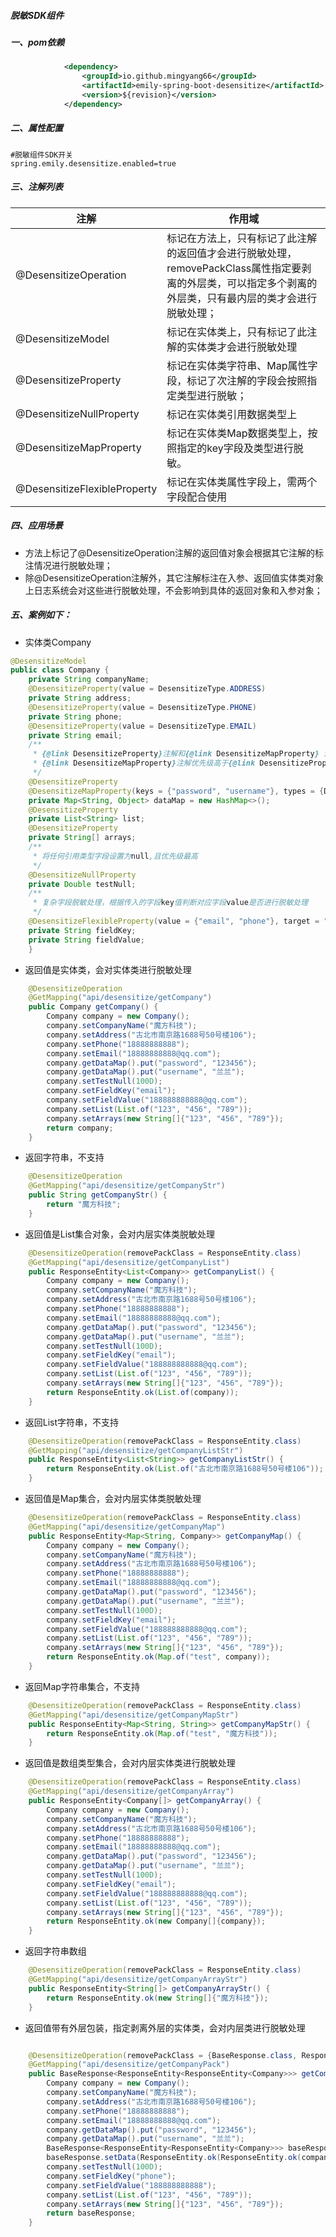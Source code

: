 ##### 脱敏SDK组件

##### 一、pom依赖

```xml
            <dependency>
                <groupId>io.github.mingyang66</groupId>
                <artifactId>emily-spring-boot-desensitize</artifactId>
                <version>${revision}</version>
            </dependency>
```

##### 二、属性配置

```properties
#脱敏组件SDK开关
spring.emily.desensitize.enabled=true
```



##### 三、注解列表

| 注解                         | 作用域                                                       |
| ---------------------------- | ------------------------------------------------------------ |
| @DesensitizeOperation        | 标记在方法上，只有标记了此注解的返回值才会进行脱敏处理，removePackClass属性指定要剥离的外层类，可以指定多个剥离的外层类，只有最内层的类才会进行脱敏处理； |
| @DesensitizeModel            | 标记在实体类上，只有标记了此注解的实体类才会进行脱敏处理     |
| @DesensitizeProperty         | 标记在实体类字符串、Map属性字段，标记了次注解的字段会按照指定类型进行脱敏； |
| @DesensitizeNullProperty     | 标记在实体类引用数据类型上                                   |
| @DesensitizeMapProperty      | 标记在实体类Map数据类型上，按照指定的key字段及类型进行脱敏。 |
| @DesensitizeFlexibleProperty | 标记在实体类属性字段上，需两个字段配合使用                   |

##### 四、应用场景

- 方法上标记了@DesensitizeOperation注解的返回值对象会根据其它注解的标注情况进行脱敏处理；
- 除@DesensitizeOperation注解外，其它注解标注在入参、返回值实体类对象上日志系统会对这些进行脱敏处理，不会影响到具体的返回对象和入参对象；

##### 五、案例如下：

- 实体类Company

```java
@DesensitizeModel
public class Company {
    private String companyName;
    @DesensitizeProperty(value = DesensitizeType.ADDRESS)
    private String address;
    @DesensitizeProperty(value = DesensitizeType.PHONE)
    private String phone;
    @DesensitizeProperty(value = DesensitizeType.EMAIL)
    private String email;
    /**
     * {@link DesensitizeProperty}注解和{@link DesensitizeMapProperty} 注解都可以对Map集合中value为String的值进行脱敏处理；
     * {@link DesensitizeMapProperty}注解优先级高于{@link DesensitizeProperty}注解
     */
    @DesensitizeProperty
    @DesensitizeMapProperty(keys = {"password", "username"}, types = {DesensitizeType.DEFAULT, DesensitizeType.USERNAME})
    private Map<String, Object> dataMap = new HashMap<>();
    @DesensitizeProperty
    private List<String> list;
    @DesensitizeProperty
    private String[] arrays;
    /**
     * 将任何引用类型字段设置为null,且优先级最高
     */
    @DesensitizeNullProperty
    private Double testNull;
    /**
     * 复杂字段脱敏处理，根据传入的字段key值判断对应字段value是否进行脱敏处理
     */
    @DesensitizeFlexibleProperty(value = {"email", "phone"}, target = "fieldValue", desensitizeType = {DesensitizeType.EMAIL, DesensitizeType.PHONE})
    private String fieldKey;
    private String fieldValue;
    }
```

- 返回值是实体类，会对实体类进行脱敏处理

```java
    @DesensitizeOperation
    @GetMapping("api/desensitize/getCompany")
    public Company getCompany() {
        Company company = new Company();
        company.setCompanyName("魔方科技");
        company.setAddress("古北市南京路1688号50号楼106");
        company.setPhone("18888888888");
        company.setEmail("18888888888@qq.com");
        company.getDataMap().put("password", "123456");
        company.getDataMap().put("username", "兰兰");
        company.setTestNull(100D);
        company.setFieldKey("email");
        company.setFieldValue("188888888888@qq.com");
        company.setList(List.of("123", "456", "789"));
        company.setArrays(new String[]{"123", "456", "789"});
        return company;
    }
```

- 返回字符串，不支持

```java
    @DesensitizeOperation
    @GetMapping("api/desensitize/getCompanyStr")
    public String getCompanyStr() {
        return "魔方科技";
    }
```



- 返回值是List集合对象，会对内层实体类脱敏处理

```java
    @DesensitizeOperation(removePackClass = ResponseEntity.class)
    @GetMapping("api/desensitize/getCompanyList")
    public ResponseEntity<List<Company>> getCompanyList() {
        Company company = new Company();
        company.setCompanyName("魔方科技");
        company.setAddress("古北市南京路1688号50号楼106");
        company.setPhone("18888888888");
        company.setEmail("18888888888@qq.com");
        company.getDataMap().put("password", "123456");
        company.getDataMap().put("username", "兰兰");
        company.setTestNull(100D);
        company.setFieldKey("email");
        company.setFieldValue("188888888888@qq.com");
        company.setList(List.of("123", "456", "789"));
        company.setArrays(new String[]{"123", "456", "789"});
        return ResponseEntity.ok(List.of(company));
    }

```

- 返回List字符串，不支持

```java
    @DesensitizeOperation(removePackClass = ResponseEntity.class)
    @GetMapping("api/desensitize/getCompanyListStr")
    public ResponseEntity<List<String>> getCompanyListStr() {
        return ResponseEntity.ok(List.of("古北市南京路1688号50号楼106"));
    }
```



- 返回值是Map集合，会对内层实体类脱敏处理

```java
    @DesensitizeOperation(removePackClass = ResponseEntity.class)
    @GetMapping("api/desensitize/getCompanyMap")
    public ResponseEntity<Map<String, Company>> getCompanyMap() {
        Company company = new Company();
        company.setCompanyName("魔方科技");
        company.setAddress("古北市南京路1688号50号楼106");
        company.setPhone("18888888888");
        company.setEmail("18888888888@qq.com");
        company.getDataMap().put("password", "123456");
        company.getDataMap().put("username", "兰兰");
        company.setTestNull(100D);
        company.setFieldKey("email");
        company.setFieldValue("188888888888@qq.com");
        company.setList(List.of("123", "456", "789"));
        company.setArrays(new String[]{"123", "456", "789"});
        return ResponseEntity.ok(Map.of("test", company));
    }
```

- 返回Map字符串集合，不支持

```java
    @DesensitizeOperation(removePackClass = ResponseEntity.class)
    @GetMapping("api/desensitize/getCompanyMapStr")
    public ResponseEntity<Map<String, String>> getCompanyMapStr() {
        return ResponseEntity.ok(Map.of("test", "魔方科技"));
    }
```



- 返回值是数组类型集合，会对内层实体类进行脱敏处理

```java
    @DesensitizeOperation(removePackClass = ResponseEntity.class)
    @GetMapping("api/desensitize/getCompanyArray")
    public ResponseEntity<Company[]> getCompanyArray() {
        Company company = new Company();
        company.setCompanyName("魔方科技");
        company.setAddress("古北市南京路1688号50号楼106");
        company.setPhone("18888888888");
        company.setEmail("18888888888@qq.com");
        company.getDataMap().put("password", "123456");
        company.getDataMap().put("username", "兰兰");
        company.setTestNull(100D);
        company.setFieldKey("email");
        company.setFieldValue("188888888888@qq.com");
        company.setList(List.of("123", "456", "789"));
        company.setArrays(new String[]{"123", "456", "789"});
        return ResponseEntity.ok(new Company[]{company});
    }
```

- 返回字符串数组

```java
    @DesensitizeOperation(removePackClass = ResponseEntity.class)
    @GetMapping("api/desensitize/getCompanyArrayStr")
    public ResponseEntity<String[]> getCompanyArrayStr() {
        return ResponseEntity.ok(new String[]{"魔方科技"});
    }
```



- 返回值带有外层包装，指定剥离外层的实体类，会对内层类进行脱敏处理

```java

    @DesensitizeOperation(removePackClass = {BaseResponse.class, ResponseEntity.class, ResponseEntity.class})
    @GetMapping("api/desensitize/getCompanyPack")
    public BaseResponse<ResponseEntity<ResponseEntity<Company>>> getCompanyPack() {
        Company company = new Company();
        company.setCompanyName("魔方科技");
        company.setAddress("古北市南京路1688号50号楼106");
        company.setPhone("18888888888");
        company.setEmail("18888888888@qq.com");
        company.getDataMap().put("password", "123456");
        company.getDataMap().put("username", "兰兰");
        BaseResponse<ResponseEntity<ResponseEntity<Company>>> baseResponse = new BaseResponse<>();
        baseResponse.setData(ResponseEntity.ok(ResponseEntity.ok(company)));
        company.setTestNull(100D);
        company.setFieldKey("phone");
        company.setFieldValue("188888888888");
        company.setList(List.of("123", "456", "789"));
        company.setArrays(new String[]{"123", "456", "789"});
        return baseResponse;
    }
```

